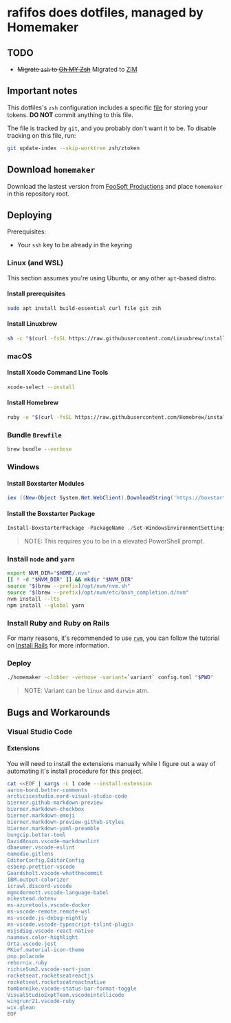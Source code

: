# rafifos does dotfiles, managed by Homemaker

## TODO

- ~~Migrate `zsh` to [Oh MY Zsh](https://github.com/robbyrussell/oh-my-zsh)~~ Migrated to [ZIM](https://github.com/zimfw/zimfw)

## Important notes

This dotfiles's `zsh` configuration includes a specific [file](zsh/ztoken) for storing your tokens. **DO NOT** commit anything to this file.

The file is tracked by `git`, and you probably don't want it to be. To disable tracking on this file, run:

```sh
git update-index --skip-worktree zsh/ztoken
```

## Download `homemaker`

Download the lastest version from [FooSoft Productions](https://foosoft.net/projects/homemaker/#installation) and place `homemaker` in this repository root.

## Deploying

Prerequisites:

- Your `ssh` key to be already in the keyring

### Linux (and WSL)

This section assumes you're using Ubuntu, or any other `apt`-based distro.

#### Install prerequisites

```sh
sudo apt install build-essential curl file git zsh
```

#### Install Linuxbrew

```sh
sh -c "$(curl -fsSL https://raw.githubusercontent.com/Linuxbrew/install/master/install.sh)"
```

### macOS

#### Install Xcode Command Line Tools

```sh
xcode-select --install
```

#### Install Homebrew

```sh
ruby -e "$(curl -fsSL https://raw.githubusercontent.com/Homebrew/install/master/install)"
```

### Bundle `Brewfile`

```sh
brew bundle --verbose
```

### Windows

#### Install Boxstarter Modules

```powershell
iex ((New-Object System.Net.WebClient).DownloadString('https://boxstarter.org/bootstrapper.ps1')); Get-Boxstarter -Force
```

#### Install the Boxstarter Package

```powershell
Install-BoxstarterPackage -PackageName ./Set-WindowsEnvironmentSettings.ps1 -DisableReboots
```

> NOTE: This requires you to be in a elevated PowerShell prompt.

### Install `node` and `yarn`

```sh
export NVM_DIR="$HOME/.nvm"
[[ ! -d "$NVM_DIR" ]] && mkdir "$NVM_DIR"
source "$(brew --prefix)/opt/nvm/nvm.sh"
source "$(brew --prefix)/opt/nvm/etc/bash_completion.d/nvm"
nvm install --lts
npm install --global yarn
```

### Install Ruby and Ruby on Rails

For many reasons, it's recommended to use [`rvm`](https://rvm.io), you can follow the tutorial on [Install Rails](https://installrails.com) for more information.

### Deploy

```sh
./homemaker -clobber -verbose -variant=`variant` config.toml "$PWD"
```

> NOTE: Variant can be `linux` and `darwin` atm.

## Bugs and Workarounds

### Visual Studio Code

#### Extensions

You will need to install the extensions manually while I figure out a way of automating it's install procedure for this project.

```sh
cat <<EOF | xargs -L 1 code --install-extension
aaron-bond.better-comments
arcticicestudio.nord-visual-studio-code
bierner.github-markdown-preview
bierner.markdown-checkbox
bierner.markdown-emoji
bierner.markdown-preview-github-styles
bierner.markdown-yaml-preamble
bungcip.better-toml
DavidAnson.vscode-markdownlint
dbaeumer.vscode-eslint
eamodio.gitlens
EditorConfig.EditorConfig
esbenp.prettier-vscode
Gaardsholt.vscode-whatthecommit
IBM.output-colorizer
icrawl.discord-vscode
mgmcdermott.vscode-language-babel
mikestead.dotenv
ms-azuretools.vscode-docker
ms-vscode-remote.remote-wsl
ms-vscode.js-debug-nightly
ms-vscode.vscode-typescript-tslint-plugin
msjsdiag.vscode-react-native
naumovs.color-highlight
Orta.vscode-jest
PKief.material-icon-theme
pnp.polacode
rebornix.ruby
richie5um2.vscode-sort-json
rocketseat.rocketseatreactjs
rocketseat.rocketseatreactnative
tombonnike.vscode-status-bar-format-toggle
VisualStudioExptTeam.vscodeintellicode
wingrunr21.vscode-ruby
wix.glean
EOF
```
